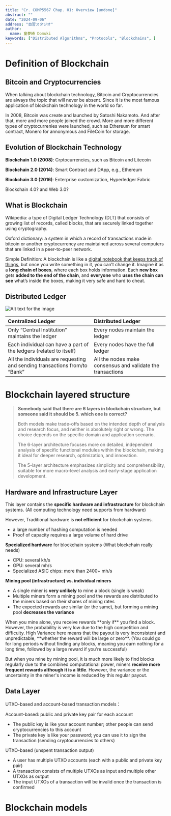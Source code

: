 ```yaml
---
title: "Cr. COMP5567 Chap. 01: Overview [undone]"
abstract: ""
date: "2024-09-06"
address: "自習スタジオ"
author:
  name: 童夢綺 Domuki
keywords: ["Distributed Algorithms", "Protocols", "Blockchains", ]
---
```


# Definition of Blockchain

## Bitcoin and Cryptocurrencies

When talking about blockchain technology, Bitcoin and Cryptocurrencies are always the topic that will never be absent. Since it is the most famous application of blockchain technology in the world so far.

In 2008, Bitcoin was create and launched by Satoshi Nakamoto. And after that, more and more people joined the crowd. More and more different types of cryptocurrenies were launched, such as Ethereum for smart contract, Monero for annonymous and FileCoin for storage.

## Evolution of Blockchain Technology

**Blockchain 1.0 (2008)**: Crptocurrencies, such as Bitcoin and Litecoin

**Blockchain 2.0 (2014)**: Smart Contract and DApp, e.g., Ethereum

**Blockchain 3.0 (2016)**: Enterprise customization, Hyperledger Fabric

Blockchain 4.0? and Web 3.0?

## What is Blockchain

Wikipedia: a type of Digital Ledger Technology (DLT) that consists of growing list of records, called blocks, that are securely linked together using cryptography.

Oxford dictionary: a system in which a record of transactions made in bitcoin or another cryptocurrency are maintained across several computers that are linked in a peer-to-peer network.

Simple Definition: A blockchain is like a <u>digital notebook that keeps track of things</u>, but once you write something in it, you can’t change it. Imagine it as a **long chain of boxes**, where each box holds information. Each **new box** gets **added to the end of the chain**, and **everyone** who **uses the chain** **can see** what’s inside the boxes, making it very safe and hard to cheat.

## Distributed Ledger

![Alt text for the image](/images/_posts/Blockchain_Technology/COMP5521-L1-008.png)

| **Centralized Ledger**                                                     | **Distributed Ledger**                                     |
| :------------------------------------------------------------------------- | :--------------------------------------------------------- |
| Only “Central Institution” maintains the ledger                            | Every nodes maintain the ledger                            |
| Each individual can have a part of the ledgers (related to itself)         | Every nodes have the full ledger                           |
| All the individuals are requesting and sending transactions from/to “Bank” | All the nodes make consensus and validate the transactions |

# Blockchain layered structure

> **Somebody said that there are 6 layers in blockchain structure, but someone said it should be 5. which one is correct?**
>
> Both models make trade-offs based on the intended depth of analysis and research focus, and neither is absolutely right or wrong. The choice depends on the specific domain and application scenario.
>
> The 6-layer architecture focuses more on detailed, independent analysis of specific functional modules within the blockchain, making it ideal for deeper research, optimization, and innovation.
>
> The 5-layer architecture emphasizes simplicity and comprehensibility, suitable for more macro-level analysis and early-stage application development.

## Hardware and Infrastructure Layer

This layer contains the **specific hardware and infrastructure** for blockchain systems. (All computing technology need supports from hardware)

However, Traditional hardware is **not efficient** for blockchain systems.
- a large number of hashing computation is needed
- Proof of capacity requires a large volume of hard drive

**Specialized hardware** for blockchain systems (What blockchain really needs)
- CPU: several kh/s
- GPU: several mh/s
- Specialized ASIC chips: more than 2400+ mh/s

**Mining pool (infrastructure) vs. individual miners**
- A single miner is **very unlikely** to mine a block (single is weak)
- Multiple miners form a mining pool and the rewards are distributed to the miners based on their shares of mining rates
- The expected rewards are similar (or the same), but forming a mining pool **decreases the variance**

<drawer title="Mining pool decreases the variance?">
When you mine alone, you receive rewards **only if** you find a block. However, the probability is very low due to the high competition and difficulty. High Variance here means that the payout is very inconsistent and unpredictable, **whether the reward will be large or zero**. (You could go for long periods without finding any blocks, meaning you earn nothing for a long time, followed by a large reward if you're successful)

But when you mine by mining pool, it is much more likely to find blocks regularly due to the combined computational power, miners **receive more frequent rewards although it is a little**. However, the variance or the uncertainty in the miner's income is reduced by this regular payout.
</drawer>

## Data Layer

UTXO-based and account-based transaction models：

Account-based: public and private key pair for each account

- The public key is like your account number; other people can send cryptocurrencies to this account
- The private key is like your password; you can use it to sign the transaction (sending cryptocurrencies to others)  

UTXO-based (unspent transaction output)

- A user has multiple UTXO accounts (each with a public and private key pair)
- A transaction consists of multiple UTXOs as input and multiple other UTXOs as output
- The input UTXOs of a transaction will be invalid once the transaction is confirmed


# Blockchain models
